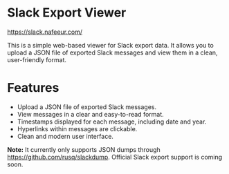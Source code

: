 # Slack Export Viewer

https://slack.nafeeur.com/

This is a simple web-based viewer for Slack export data. It allows you to upload a JSON file of exported Slack messages and view them in a clean, user-friendly format.

# Features
- Upload a JSON file of exported Slack messages.
- View messages in a clear and easy-to-read format.
- Timestamps displayed for each message, including date and year.
- Hyperlinks within messages are clickable.
- Clean and modern user interface.

**Note:** It currently only supports JSON dumps through https://github.com/rusq/slackdump. Official Slack export support is coming soon.


